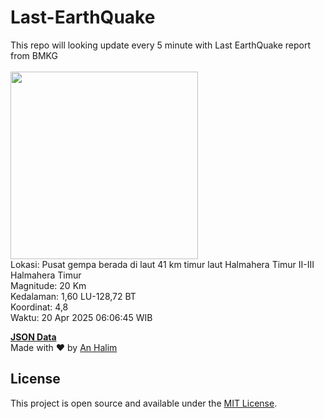 # Last-EarthQuake
This repo will looking update every 5 minute with Last EarthQuake report from BMKG
<br>
<br>
<img src="undefined" width="300"/>
<br>
Lokasi: Pusat gempa berada di laut 41 km timur laut Halmahera Timur  II-III Halmahera Timur <br>
Magnitude: 20 Km <br>
Kedalaman: 1,60 LU-128,72 BT <br>
Koordinat: 4,8 <br>
Waktu: 20 Apr 2025 06:06:45 WIB <br>

<a href="./data/data.json">**JSON Data**</a>
<br>
Made with ❤️ by <a href="https://github.com/an-halim">An Halim</a>
## License

This project is open source and available under the [MIT License](LICENSE).
